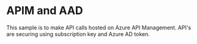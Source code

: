 # APIM and AAD
This sample is to make API calls hosted on Azure API Management. API's are securing using subscription key and Azure AD token.
